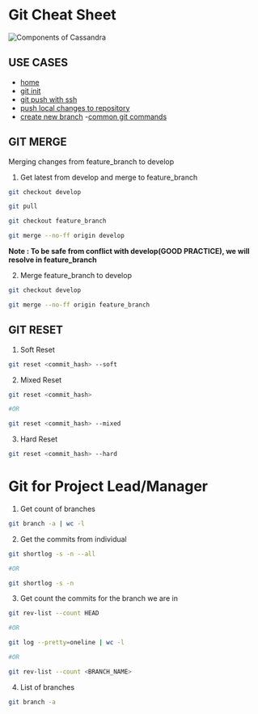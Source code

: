# Git Cheat Sheet

![Components of Cassandra](./images/git-logo.png)

## USE CASES

- [home](https://github.com/JinnaBalu/GitCheatSheet#clone-the-existing-repositoty)
- [git init](https://github.com/JinnaBalu/GitCheatSheet/blob/master/use-cases/git-init.md#git-init)
- [git push with ssh](https://github.com/JinnaBalu/GitCheatSheet/blob/master/use-cases/git-push-with-ssh.md#setup-git-push-with-ssh)
- [push local changes to repository](https://github.com/JinnaBalu/GitCheatSheet/blob/master/use-cases/git-commit-file.md#committing-files)
- [create new branch](https://github.com/JinnaBalu/GitCheatSheet/blob/master/use-cases/create-branch.md#create-branch)
-[common git commands]()

## GIT MERGE

Merging changes from feature_branch to develop

1. Get latest from develop and merge to feature_branch

```bash
git checkout develop

git pull

git checkout feature_branch 

git merge --no-ff origin develop
```

**Note : To be safe from conflict with develop(GOOD PRACTICE), we will resolve in feature_branch**

2. Merge feature_branch to develop

```bash
git checkout develop 

git merge --no-ff origin feature_branch 
```

## GIT RESET

1. Soft Reset

```bash
git reset <commit_hash> --soft
```

2. Mixed Reset

```bash
git reset <commit_hash>

#OR

git reset <commit_hash> --mixed
```

3. Hard Reset
```bash
git reset <commit_hash> --hard
```

# Git for Project Lead/Manager

1. Get count of branches

```bash
git branch -a | wc -l
```

2. Get the commits from individual

```bash
git shortlog -s -n --all

#OR

git shortlog -s -n
```

3. Get count the commits for the branch we are in

```bash
git rev-list --count HEAD

#OR

git log --pretty=oneline | wc -l

#OR

git rev-list --count <BRANCH_NAME>
```

4. List of branches

```bash
git branch -a
```